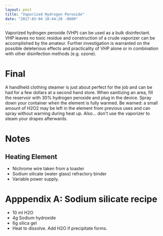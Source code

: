 ```yaml
---
layout: post
title: "Vaporized Hydrogen Peroxide"
date: "2017-03-04 10:44:28 -0600"
---
```


Vaporized hydrogen peroxide (VHP) can be used as a bulk disinfectant. VHP leaves no toxic residue and construction of a crude vaporizer can be accomplished by the amateur. Further investigation is warranted on the possible deleterious effects and practicality of VHP alone or in combination with other disinfection methods (e.g. ozone).
<!--more-->

# Final

A handlheld clothing steamer is just about perfect for the job and can be had for a few dollars at a second hand store. When sanitizing an area, fill the reservoir with 30% hydrogen peroxide and plug in the device. Spray down your container when the element is fully warmed. Be warned: a small amount of H2O2 may be left in the element from previous uses and can spray without warning during heat up. Also... don't use the vaporizer to steam your drapes afterwards.

# Notes

## Heating Element

- Nichrome wire taken from a toaster
- Sodium silicate (water glass) refractory binder
- Variable power supply.

# Apppendix A: Sodium silicate recipe
- 10 ml H2O
- 4g Sodium hydroxide
- 6g silica gel
- Heat to dissolve. Add H2O if precipitate forms.
